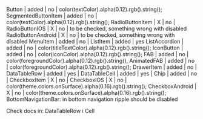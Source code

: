 Button              | added | no | color(textColor).alpha(0.12).rgb().string();
SegmentedButtonItem | added | no | color(textColor).alpha(0.12).rgb().string();
RadioButtonItem     | X     | no | 
RadioButtonIOS      | X     | no | to be checked, something wrong with disabled
RadioButtonAndroid  | X     | no | to be checked, something wrong with disabled
MenuItem            | added | no | 
ListItem            | added | yes
ListAccordion       | added | no | color(titleTextColor).alpha(0.12).rgb().string();
IconButton          | added | no | color(iconColor).alpha(0.12).rgb().string();
FAB                 | added | no | color(foregroundColor).alpha(0.12).rgb().string(),
AnimatedFAB         | added | no | color(foregroundColor).alpha(0.12).rgb().string();
DrawerItem          | added | no | 
DataTableRow        | added | yes |
DataTableCell       | added | yes |
Chip                | added | no  | 
CheckboxItem        | X     | no  |
CheckboxIOS         | X     | no  | color(theme.colors.onSurface).alpha(0.16).rgb().string();
CheckboxAndroid     | X     | no  | color(theme.colors.onSurface).alpha(0.16).rgb().string();
BottomNavigationBar: in bottom navigation ripple should be disabled

Check docs in: DataTableRow i Cell